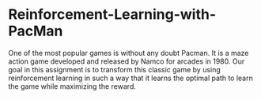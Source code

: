 # Reinforcement-Learning-with-PacMan
One of the most popular games is without any doubt Pacman. It is a maze action game developed and released by Namco for arcades in 1980. Our goal in this assignment is to transform this classic game by using reinforcement learning in such a way that it learns the optimal path to learn the game while maximizing the reward.
